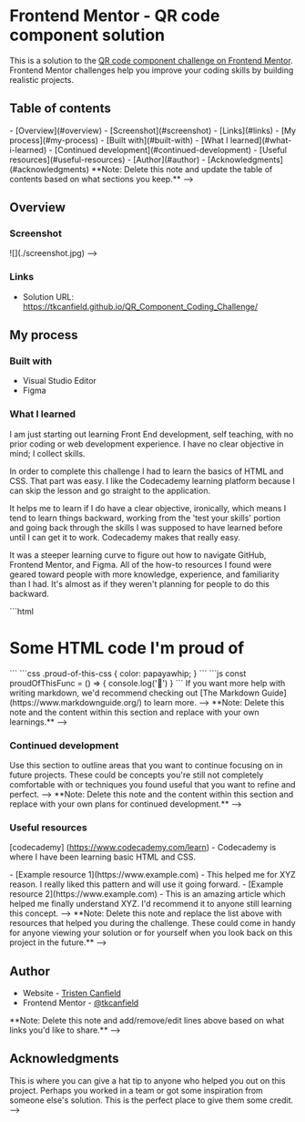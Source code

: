# Frontend Mentor - QR code component solution

This is a solution to the [QR code component challenge on Frontend Mentor](https://www.frontendmentor.io/challenges/qr-code-component-iux_sIO_H). Frontend Mentor challenges help you improve your coding skills by building realistic projects. 

## Table of contents
<!-->
- [Overview](#overview)
  - [Screenshot](#screenshot)
  - [Links](#links)
- [My process](#my-process)
  - [Built with](#built-with)
  - [What I learned](#what-i-learned)
  - [Continued development](#continued-development)
  - [Useful resources](#useful-resources)
- [Author](#author)
- [Acknowledgments](#acknowledgments)

**Note: Delete this note and update the table of contents based on what sections you keep.**
-->
## Overview

### Screenshot
<!-->
![](./screenshot.jpg)
-->

<!--
Add a screenshot of your solution. The easiest way to do this is to use Firefox to view your project, right-click the page and select "Take a Screenshot". You can choose either a full-height screenshot or a cropped one based on how long the page is. If it's very long, it might be best to crop it.

Alternatively, you can use a tool like [FireShot](https://getfireshot.com/) to take the screenshot. FireShot has a free option, so you don't need to purchase it. 

Then crop/optimize/edit your image however you like, add it to your project, and update the file path in the image above.
-->

<!--
**Note: Delete this note and the paragraphs above when you add your screenshot. If you prefer not to add a screenshot, feel free to remove this entire section.**
-->

### Links

- Solution URL: https://tkcanfield.github.io/QR_Component_Coding_Challenge/

## My process

### Built with

- Visual Studio Editor
- Figma


### What I learned

<!--Use this section to recap over some of your major learnings while working through this project. Writing these out and providing code samples of areas you want to highlight is a great way to reinforce your own knowledge.-->

I am just starting out learning Front End development, self teaching, with no prior coding or web development experience. I have no clear objective in mind; I collect skills.

In order to complete this challenge I had to learn the basics of HTML and CSS. That part was easy. I like the Codecademy learning platform because I can skip the lesson and go straight to the application. 

It helps me to learn if I do have a clear objective, ironically, which means I tend to learn things backward, working from the 'test your skills' portion and going back through the skills I was supposed to have learned before until I can get it to work. Codecademy makes that really easy.

It was a steeper learning curve to figure out how to navigate GitHub, Frontend Mentor, and Figma. All of the how-to resources I found were geared toward people with more knowledge, experience, and familiarity than I had. It's almost as if they weren't planning for people to do this backward.

<!--To see how you can add code snippets, see below:-->

<!-->
```html
<h1>Some HTML code I'm proud of</h1>
```

```css
.proud-of-this-css {
  color: papayawhip;
}
```
```js
const proudOfThisFunc = () => {
  console.log('🎉')
}
```

If you want more help with writing markdown, we'd recommend checking out [The Markdown Guide](https://www.markdownguide.org/) to learn more.
-->

<!-->
**Note: Delete this note and the content within this section and replace with your own learnings.**
-->
### Continued development
<!-->
Use this section to outline areas that you want to continue focusing on in future projects. These could be concepts you're still not completely comfortable with or techniques you found useful that you want to refine and perfect.
-->
<!-->
**Note: Delete this note and the content within this section and replace with your own plans for continued development.**
-->
### Useful resources
[codecademy] (https://www.codecademy.com/learn) - Codecademy is where I have been learning basic HTML and CSS.
<!-->
- [Example resource 1](https://www.example.com) - This helped me for XYZ reason. I really liked this pattern and will use it going forward.
- [Example resource 2](https://www.example.com) - This is an amazing article which helped me finally understand XYZ. I'd recommend it to anyone still learning this concept.
-->

<!-->
**Note: Delete this note and replace the list above with resources that helped you during the challenge. These could come in handy for anyone viewing your solution or for yourself when you look back on this project in the future.**
-->
## Author

- Website - [Tristen Canfield](https://github.com/tkcanfield)
- Frontend Mentor - [@tkcanfield](https://www.frontendmentor.io/profile/tkcanfield)

<!-->
**Note: Delete this note and add/remove/edit lines above based on what links you'd like to share.**
-->

## Acknowledgments
<!-->
This is where you can give a hat tip to anyone who helped you out on this project. Perhaps you worked in a team or got some inspiration from someone else's solution. This is the perfect place to give them some credit.
-->

<!--
**Note: Delete this note and edit this section's content as necessary. If you completed this challenge by yourself, feel free to delete this section entirely.**
#-->
